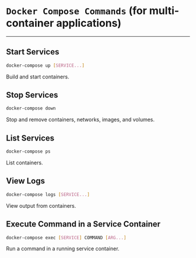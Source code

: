 
# **`Docker Compose Commands` (for multi-container applications)**
---

## Start Services
```bash
docker-compose up [SERVICE...]
```
Build and start containers.

## Stop Services
```bash
docker-compose down
```
Stop and remove containers, networks, images, and volumes.

## List Services
```bash
docker-compose ps
```
List containers.

## View Logs
```bash
docker-compose logs [SERVICE...]
```
View output from containers.

## Execute Command in a Service Container
```bash
docker-compose exec [SERVICE] COMMAND [ARG...]
```
Run a command in a running service container.
